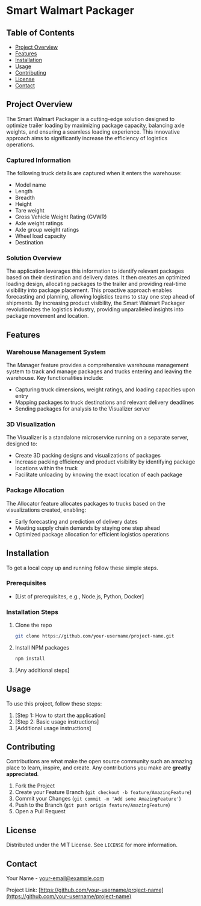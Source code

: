 # Smart Walmart Packager

## Table of Contents
- [Project Overview](#project-overview)
- [Features](#features)
- [Installation](#installation)
- [Usage](#usage)
- [Contributing](#contributing)
- [License](#license)
- [Contact](#contact)


## Project Overview
The Smart Walmart Packager is a cutting-edge solution designed to optimize trailer loading by maximizing package capacity, balancing axle weights, and ensuring a seamless loading experience. This innovative approach aims to significantly increase the efficiency of logistics operations.

### Captured Information
The following truck details are captured when it enters the warehouse:

* Model name
* Length
* Breadth
* Height
* Tare weight
* Gross Vehicle Weight Rating (GVWR)
* Axle weight ratings
* Axle group weight ratings
* Wheel load capacity
* Destination

### Solution Overview
The application leverages this information to identify relevant packages based on their destination and delivery dates. It then creates an optimized loading design, allocating packages to the trailer and providing real-time visibility into package placement. This proactive approach enables forecasting and planning, allowing logistics teams to stay one step ahead of shipments. By increasing product visibility, the Smart Walmart Packager revolutionizes the logistics industry, providing unparalleled insights into package movement and location. 


## Features
### Warehouse Management System
The Manager feature provides a comprehensive warehouse management system to track and manage packages and trucks entering and leaving the warehouse. Key functionalities include:

* Capturing truck dimensions, weight ratings, and loading capacities upon entry
* Mapping packages to truck destinations and relevant delivery deadlines
* Sending packages for analysis to the Visualizer server

### 3D Visualization
The Visualizer is a standalone microservice running on a separate server, designed to:

* Create 3D packing designs and visualizations of packages
* Increase packing efficiency and product visibility by identifying package locations within the truck
* Facilitate unloading by knowing the exact location of each package

### Package Allocation
The Allocator feature allocates packages to trucks based on the visualizations created, enabling:

* Early forecasting and prediction of delivery dates
* Meeting supply chain demands by staying one step ahead
* Optimized package allocation for efficient logistics operations

## Installation
To get a local copy up and running follow these simple steps.

### Prerequisites
- [List of prerequisites, e.g., Node.js, Python, Docker]

### Installation Steps
1. Clone the repo
    ```sh
    git clone https://github.com/your-username/project-name.git
    ```
2. Install NPM packages
    ```sh
    npm install
    ```
3. [Any additional steps]

## Usage
To use this project, follow these steps:

1. [Step 1: How to start the application]
2. [Step 2: Basic usage instructions]
3. [Additional usage instructions]

## Contributing
Contributions are what make the open source community such an amazing place to learn, inspire, and create. Any contributions you make are **greatly appreciated**.

1. Fork the Project
2. Create your Feature Branch (`git checkout -b feature/AmazingFeature`)
3. Commit your Changes (`git commit -m 'Add some AmazingFeature'`)
4. Push to the Branch (`git push origin feature/AmazingFeature`)
5. Open a Pull Request

## License
Distributed under the MIT License. See `LICENSE` for more information.

## Contact
Your Name - [your-email@example.com](mailto:your-email@example.com)

Project Link: [https://github.com/your-username/project-name](https://github.com/your-username/project-name)
